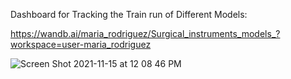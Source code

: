 Dashboard for Tracking the Train run of Different Models:

https://wandb.ai/maria_rodriguez/Surgical_instruments_models_?workspace=user-maria_rodriguez

![Screen Shot 2021-11-15 at 12 08 46 PM](https://user-images.githubusercontent.com/71532604/141846964-aed71d9e-38ee-4e17-a6ec-98fe5fdaf86c.png)
